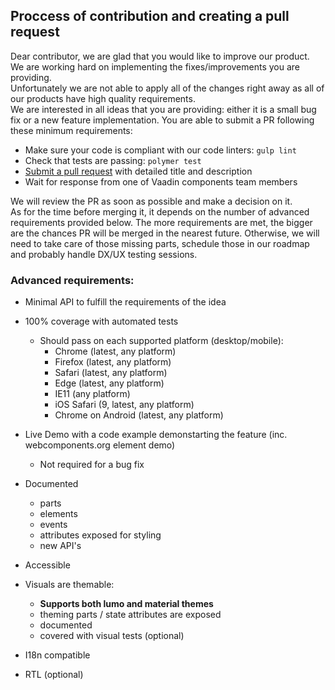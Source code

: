 ## Proccess of contribution and creating a pull request

Dear contributor, we are glad that you would like to improve our product. We are working hard on implementing the fixes/improvements you are providing.  
Unfortunately we are not able to apply all of the changes right away as all of our products have high quality requirements.  
We are interested in all ideas that you are providing: either it is a small bug fix or a new feature implementation. You are able to submit a PR following these minimum requirements:

  - Make sure your code is compliant with our code linters: `gulp lint`
  - Check that tests are passing: `polymer test`
  - [Submit a pull request](https://www.digitalocean.com/community/tutorials/how-to-create-a-pull-request-on-github) with detailed title and description
  - Wait for response from one of Vaadin components team members

We will review the PR as soon as possible and make a decision on it.  
As for the time before merging it, it depends on the number of advanced requirements provided below. The more requirements are met, the bigger are the chances PR will be merged in the nearest future. Otherwise, we will need to take care of those missing parts, schedule those in our roadmap and probably handle DX/UX testing sessions.

### Advanced requirements:

  - Minimal API to fulfill the requirements of the idea
  
  - 100% coverage with automated tests
    - Should pass on each supported platform (desktop/mobile):
      - Chrome (latest, any platform)
      - Firefox (latest, any platform)
      - Safari (latest, any platform)
      - Edge (latest, any platform)
      - IE11 (any platform)
      - iOS Safari (9, latest, any platform)
      - Chrome on Android (latest, any platform)
      
  - Live Demo with a code example demonstarting the feature (inc. webcomponents.org element demo)
    - Not required for a bug fix

  - Documented
    - parts
    - elements 
    - events
    - attributes exposed for styling
    - new API's

  - Accessible

  - Visuals are themable: 
    - **Supports both lumo and material themes**
    - theming parts / state attributes are exposed
    - documented
    - covered with visual tests (optional)

  - I18n compatible

  - RTL (optional)


